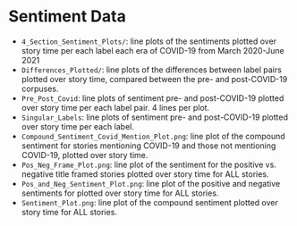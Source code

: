 # Sentiment Data
- `4_Section_Sentiment_Plots/`: line plots of the sentiments plotted over story time per each label each era of COVID-19 from March 2020-June 2021 
- `Differences_Plotted/`: line plots of the differences between label pairs plotted over story time, compared between the pre- and post-COVID-19 corpuses.
- `Pre_Post_Covid`: line plots of sentiment pre- and post-COVID-19 plotted over story time per each label pair. 4 lines per plot. 
- `Singular_Labels`: line plots of sentiment pre- and post-COVID-19 plotted over story time per each label.
- `Compound_Sentiment_Covid_Mention_Plot.png`: line plot of the compound sentiment for stories mentioning COVID-19 and those not mentioning COVID-19, plotted over story time.
- `Pos_Neg_Frame_Plot.png`: line plot of the sentiment for the positive vs. negative title framed stories plotted over story time for ALL stories. 
- `Pos_and_Neg_Sentiment_Plot.png`: line plot of the positive and negative sentiments for plotted over story time for ALL stories. 
- `Sentiment_Plot.png`: line plot of the compound sentiment plotted over story time for ALL stories. 
